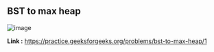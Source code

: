 ## BST to max heap 

![image](https://user-images.githubusercontent.com/23376002/189808118-e3f5cce2-b258-4a9a-8e10-58b41bff9b70.png)


**Link :** https://practice.geeksforgeeks.org/problems/bst-to-max-heap/1
